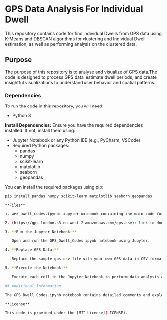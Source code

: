 # GPS Data Analysis For Individual Dwell

This repository contains code for find Individual Dwells from GPS data using K-Means and DBSCAN algorithms for clustering and Individual Dwell estimation, as well as performing analysis on the clustered data.

## Purpose

The purpose of this repository is to analyse and visualize of GPS data.The code is designed to process GPS data, estimate dwell periods, and create insightful visualizations to understand user behavior and spatial patterns.

### Dependencies

To run the code in this repository, you will need:
- Python 3

**Install Dependencies:**
Ensure you have the required dependencies installed. If not, install them using:
- Jupyter Notebook or any Python IDE (e.g., PyCharm, VSCode)
- Required Python packages:
  - pandas
  - numpy
  - scikit-learn
  - matplotlib
  - seaborn
  - geopandas

You can install the required packages using pip:

```bash
pip install pandas numpy scikit-learn matplotlib seaborn geopandas

**Files**

1. GPS_Dwell_Codes.ipynb: Jupyter Notebook containing the main code for GPS data analysis and visualization.

2. (https://gps-london.s3.eu-west-2.amazonaws.com/gps.csv): link to download GPS data in CSV format. You can replace this file with your own GPS data.

3. **Run the Jupyter Notebook:**

   Open and run the GPS_Dwell_Codes.ipynb notebook using Jupyter.

4. **Replace GPS Data:**

   Replace the sample gps.csv file with your own GPS data in CSV format. Ensure your data has the columns: `user_id`, `datetime`, `lat`, `lon`.

5. **Execute the Notebook:**

   Execute each cell in the Jupyter Notebook to perform data analysis and generate visualizations.

## Additional Information

The GPS_Dwell_Codes.ipynb notebook contains detailed comments and explanations for each code section.

**License**

This code is provided under the [MIT License](LICENSE).

